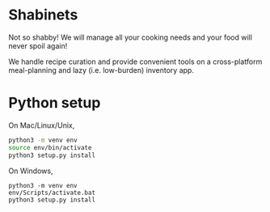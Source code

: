 # Shabinets

Not so shabby! We will manage all your cooking needs and your food will
never spoil again!

We handle recipe curation and provide convenient tools on a
cross-platform meal-planning and lazy (i.e. low-burden) inventory app.

# Python setup

On Mac/Linux/Unix,
```bash
python3 -m venv env
source env/bin/activate
python3 setup.py install
```

On Windows,
```
python3 -m venv env
env/Scripts/activate.bat
python3 setup.py install
```
